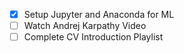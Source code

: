 
- [x] Setup Jupyter and Anaconda for ML
- [ ] Watch Andrej Karpathy Video
- [ ] Complete CV Introduction Playlist